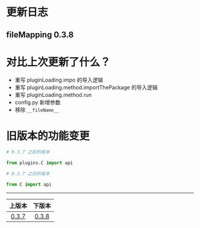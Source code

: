 # 更新日志
## fileMapping 0.3.8


# 对比上次更新了什么？

- 重写 pluginLoading.impo 的导入逻辑
- 重写 pluginLoading.method.importThePackage 的导入逻辑
- 重写 pluginLoading.method.run
- config.py 新增参数
- 移除 `__fileName__`



# 旧版本的功能变更

```python
# 0.3.7 之前的版本

from plugins.C import api


```
```python
# 0.3.7 之后的版本

from C import api


```

------

|                 上版本                  | 下版本                |
| :-------------------------------------: | :---------------------: |
| [0.3.7](update_md%2Fchangelog-0.3.7.md) | [0.3.8](changelog.md) |


